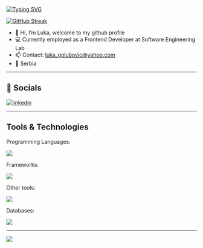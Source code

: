 [![Typing SVG](https://readme-typing-svg.demolab.com?font=Fira+Code&pause=1000&color=EAF711&center=true&vCenter=true&width=435&lines=Fullstack+JavaScript+developer)](https://git.io/typing-svg)

[![GitHub Streak](https://streak-stats.demolab.com?user=golubovicluka&theme=vue-dark)](https://git.io/streak-stats)
- 👋 Hi, I’m Luka, welcome to my github profile
- 💻 Currently employed as a Frontend Developer at Software Engineering Lab
- 📫 Contact: luka_golubovic@yahoo.com
- 📍 Serbia

---

## 🔗 Socials

[![linkedin](https://img.shields.io/badge/linkedin-0A66C2?style=for-the-badge&logo=linkedin&logoColor=white)](https://www.linkedin.com/in/lukagolubovic/)

---

## Tools & Technologies

Programming Languages:
<p align="start">
    <img src="https://skillicons.dev/icons?i=ts,js" />
</p>

Frameworks:
<p align="start">
    <img src="https://skillicons.dev/icons?i=react,next,angular,vue,nuxt" />
</p>

Other tools:
<p align="start">
    <img src="https://skillicons.dev/icons?i=vim,neovim,nodejs,express,prisma,html,css,sass,git,docker,jest,graphql,postman,tailwind" />
</p>

Databases:
<p align="start">
    <img src="https://skillicons.dev/icons?i=postgres,mysql,mongo" />
</p>

---

![](https://komarev.com/ghpvc/?username=golubovicluka)
